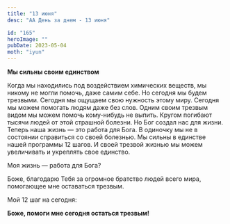 ```yaml
---
title: "13 июня"
desc: "АА День за днем - 13 июня"

id: "165"
heroImage: ""
pubDate: 2023-05-04
moth: "iyun"
---
```


**Мы сильны своим единством**

Когда мы находились под воздействием химических веществ, мы никому не могли
помочь, даже самим себе. Но сегодня мы будем трезвыми. Сегодня мы ощущаем свою
нужность этому миру. Сегодня мы можем помогать людям даже без слов. Одним
своим трезвым видом мы можем помочь кому-нибудь не выпить. Кругом погибают
тысячи людей от этой страшной болезни. Но Бог создал нас для жизни. Теперь
наша жизнь — это работа для Бога. В одиночку мы не в состоянии справиться со
своей болезнью. Мы сильны в единстве нашей программы 12 шагов. И своей трезвой
жизнью мы можем увеличивать и укреплять свое единство.

Моя жизнь — работа для Бога?

Боже, благодарю Тебя за огромное братство людей всего мира, помогающее мне
оставаться трезвым.

Мой 12 шаг на сегодня:

**Боже, помоги мне сегодня остаться трезвым!**
